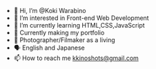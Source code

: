 - 👋 Hi, I’m @Koki Warabino
- 👀 I’m interested in Front-end Web Development
- 🌱 I’m currently learning HTML,CSS,JavaScript
- 💞️ Currently making my portfolio
- 📸 Photographer/Filmaker as a living
- 🗣 English and Japanese 
- 📫 How to reach me kkinoshots@gmail.com

<!---
Kokibino/Kokibino is a ✨ special ✨ repository because its `README.md` (this file) appears on your GitHub profile.
You can click the Preview link to take a look at your changes.
--->
